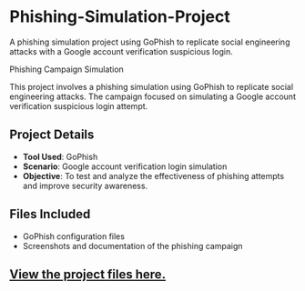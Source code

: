 # Phishing-Simulation-Project
A phishing simulation project using GoPhish to replicate social engineering attacks with a Google account verification suspicious login.



Phishing Campaign Simulation

This project involves a phishing simulation using GoPhish to replicate social engineering attacks. The campaign focused on simulating a Google account verification suspicious login attempt.

## Project Details
- **Tool Used**: GoPhish
- **Scenario**: Google account verification login simulation
- **Objective**: To test and analyze the effectiveness of phishing attempts and improve security awareness.

## Files Included
- GoPhish configuration files
- Screenshots and documentation of the phishing campaign

[View the project files here.](https://github.com/Sanyaqouser123/Phishing-Campaign-Simulation)
------------------------------------------------------------------------------------------------------
